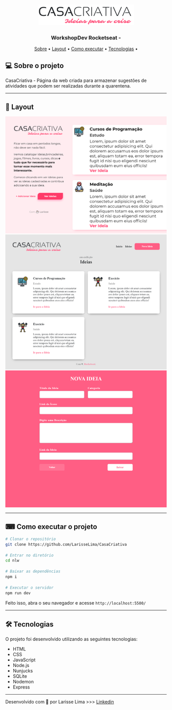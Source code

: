 <h1 align="center" >
    <img src="src/logo-casa-criativa.png">

</h1>

<h3 align="center">
   WorkshopDev Rocketseat - 
</h3>


<p align="center">
	<a href="#-sobre-o-projeto">Sobre</a> •
	<a href="#-layout">Layout</a> • 
 	<a href="#-como-executar-o-projeto">Como executar</a> • 
  <a href="#-tecnologias">Tecnologias</a> • 
 	
</p>


## 💻 Sobre o projeto

CasaCriativa - Página da web criada para armazenar sugestões de atividades que podem ser realizadas durante a quarentena.

---

## 🎨 Layout

<img src="prints/print1.png">
<img src="prints/print2.png">
<img src="prints/print3.png">

---

## ⌨ Como executar o projeto

```bash
# Clonar o repositório
git clone https://github.com/LarisseLima/CasaCriativa

# Entrar no diretório
cd nlw

# Baixar as dependências
npm i

# Executar o servidor
npm run dev
```

Feito isso, abra o seu navegador e acesse `http://localhost:5500/`


---

## 🛠 Tecnologias

O projeto foi desenvolvido utilizando as seguintes tecnologias:


- HTML
- CSS
- JavaScript
- Node.js 
- Nunjucks 
- SQLite 
- Nodemon
- Express



---

Desenvolvido com 💜 por Larisse Lima >>> [Linkedin](https://www.linkedin.com/in/larisselima/)












